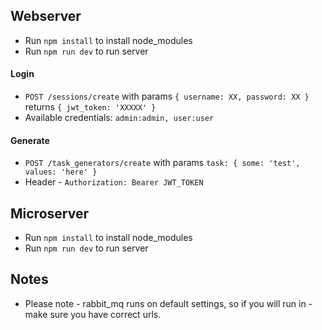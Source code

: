 
## Webserver

* Run `npm install` to install node_modules
* Run `npm run dev` to run server

#### Login

* `POST /sessions/create` with params `{ username: XX, password: XX }` returns `{ jwt_token: 'XXXXX' }`
* Available credentials: `admin:admin, user:user`

#### Generate

* `POST /task_generators/create` with params `task: { some: 'test', values: 'here' }`
* Header - `Authorization: Bearer JWT_TOKEN`


## Microserver

* Run `npm install` to install node_modules
* Run `npm run dev` to run server


## Notes
* Please note - rabbit_mq runs on default settings, so if you will run in - make sure you have correct urls.
